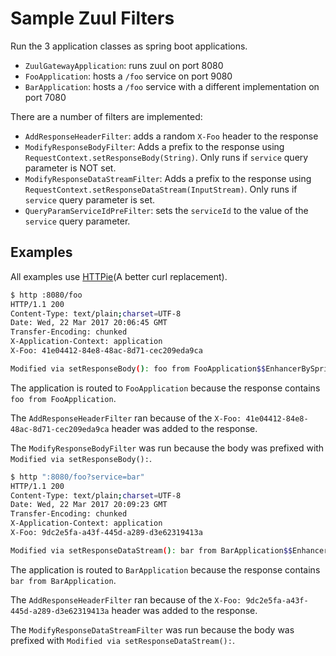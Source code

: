 # Sample Zuul Filters

Run the 3 application classes as spring boot applications.

- `ZuulGatewayApplication`: runs zuul on port 8080
- `FooApplication`: hosts a `/foo` service on port 9080
- `BarApplication`: hosts a `/foo` service with a different implementation on port 7080


There are a number of filters are implemented:

- `AddResponseHeaderFilter`: adds a random `X-Foo` header to the response
- `ModifyResponseBodyFilter`: Adds a prefix to the response using `RequestContext.setResponseBody(String)`. Only runs if `service` query parameter is NOT set.
- `ModifyResponseDataStreamFilter`: Adds a prefix to the response using `RequestContext.setResponseDataStream(InputStream)`. Only runs if `service` query parameter is set.
- `QueryParamServiceIdPreFilter`: sets the `serviceId` to the value of the `service` query parameter.

## Examples

All examples use [HTTPie](https://httpie.org/)(A better curl replacement).

```bash
$ http :8080/foo 
HTTP/1.1 200 
Content-Type: text/plain;charset=UTF-8
Date: Wed, 22 Mar 2017 20:06:45 GMT
Transfer-Encoding: chunked
X-Application-Context: application
X-Foo: 41e04412-84e8-48ac-8d71-cec209eda9ca

Modified via setResponseBody(): foo from FooApplication$$EnhancerBySpringCGLIB$$82229332
```

The application is routed to `FooApplication` because the response contains `foo from FooApplication`.

The `AddResponseHeaderFilter` ran because of the `X-Foo: 41e04412-84e8-48ac-8d71-cec209eda9ca` header was added to the response.

The `ModifyResponseBodyFilter` was run because the body was prefixed with `Modified via setResponseBody():`.

```bash
$ http ":8080/foo?service=bar"
HTTP/1.1 200 
Content-Type: text/plain;charset=UTF-8
Date: Wed, 22 Mar 2017 20:09:23 GMT
Transfer-Encoding: chunked
X-Application-Context: application
X-Foo: 9dc2e5fa-a43f-445d-a289-d3e62319413a

Modified via setResponseDataStream(): bar from BarApplication$$EnhancerBySpringCGLIB$$a78c1598

```

The application is routed to `BarApplication` because the response contains `bar from BarApplication`.

The `AddResponseHeaderFilter` ran because of the `X-Foo: 9dc2e5fa-a43f-445d-a289-d3e62319413a` header was added to the response.

The `ModifyResponseDataStreamFilter` was run because the body was prefixed with `Modified via setResponseDataStream():`.